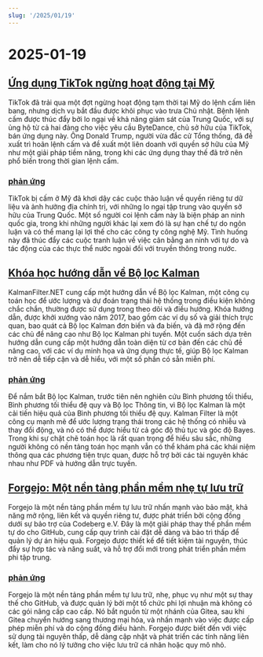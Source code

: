 ```yaml
---
slug: '/2025/01/19'
---
```


# 2025-01-19

## [Ứng dụng TikTok ngừng hoạt động tại Mỹ](https://techcrunch.com/2025/01/18/tiktok-goes-dark-in-the-u-s/)

TikTok đã trải qua một đợt ngừng hoạt động tạm thời tại Mỹ do lệnh cấm liên bang, nhưng dịch vụ bắt đầu được khôi phục vào trưa Chủ nhật. Bệnh lệnh cấm được thúc đẩy bởi lo ngại về khả năng giám sát của Trung Quốc, với sự ủng hộ từ cả hai đảng cho việc yêu cầu ByteDance, chủ sở hữu của TikTok, bán ứng dụng này. Ông Donald Trump, người vừa đắc cử Tổng thống, đã đề xuất trì hoãn lệnh cấm và đề xuất một liên doanh với quyền sở hữu của Mỹ như một giải pháp tiềm năng, trong khi các ứng dụng thay thế đã trở nên phổ biến trong thời gian lệnh cấm.

### [phản ứng](https://news.ycombinator.com/item?id=42753396)

TikTok bị cấm ở Mỹ đã khơi dậy các cuộc thảo luận về quyền riêng tư dữ liệu và ảnh hưởng địa chính trị, với những lo ngại tập trung vào quyền sở hữu của Trung Quốc. Một số người coi lệnh cấm này là biện pháp an ninh quốc gia, trong khi những người khác lại xem đó là sự hạn chế tự do ngôn luận và có thể mang lại lợi thế cho các công ty công nghệ Mỹ. Tình huống này đã thúc đẩy các cuộc tranh luận về việc cân bằng an ninh với tự do và tác động của các thực thể nước ngoài đối với truyền thông trong nước.

## [Khóa học hướng dẫn về Bộ lọc Kalman](https://www.kalmanfilter.net/default.aspx)

KalmanFilter.NET cung cấp một hướng dẫn về Bộ lọc Kalman, một công cụ toán học để ước lượng và dự đoán trạng thái hệ thống trong điều kiện không chắc chắn, thường được sử dụng trong theo dõi và điều hướng. Khóa hướng dẫn, được khởi xướng vào năm 2017, bao gồm các ví dụ số và giải thích trực quan, bao quát cả Bộ lọc Kalman đơn biến và đa biến, và đã mở rộng đến các chủ đề nâng cao như Bộ lọc Kalman phi tuyến. Một cuốn sách dựa trên hướng dẫn cung cấp một hướng dẫn toàn diện từ cơ bản đến các chủ đề nâng cao, với các ví dụ minh họa và ứng dụng thực tế, giúp Bộ lọc Kalman trở nên dễ tiếp cận và dễ hiểu, với một số phần có sẵn miễn phí.

### [phản ứng](https://news.ycombinator.com/item?id=42751690)

Để nắm bắt Bộ lọc Kalman, trước tiên nên nghiên cứu Bình phương tối thiểu, Bình phương tối thiểu đệ quy và Bộ lọc Thông tin, vì Bộ lọc Kalman là một cải tiến hiệu quả của Bình phương tối thiểu đệ quy. Kalman Filter là một công cụ mạnh mẽ để ước lượng trạng thái trong các hệ thống có nhiễu và thay đổi động, và nó có thể được hiểu từ cả góc độ thủ tục và góc độ Bayes. Trong khi sự chặt chẽ toán học là rất quan trọng để hiểu sâu sắc, những người không có nền tảng toán học mạnh vẫn có thể khám phá các khái niệm thông qua các phương tiện trực quan, được hỗ trợ bởi các tài nguyên khác nhau như PDF và hướng dẫn trực tuyến.

## [Forgejo: Một nền tảng phần mềm nhẹ tự lưu trữ](https://forgejo.org/)

Forgejo là một nền tảng phần mềm tự lưu trữ nhấn mạnh vào bảo mật, khả năng mở rộng, liên kết và quyền riêng tư, được phát triển bởi cộng đồng dưới sự bảo trợ của Codeberg e.V. Đây là một giải pháp thay thế phần mềm tự do cho GitHub, cung cấp quy trình cài đặt dễ dàng và bảo trì thấp để quản lý dự án hiệu quả. Forgejo được thiết kế để tiết kiệm tài nguyên, thúc đẩy sự hợp tác và năng suất, và hỗ trợ đổi mới trong phát triển phần mềm phi tập trung.

### [phản ứng](https://news.ycombinator.com/item?id=42753523)

Forgejo là một nền tảng phần mềm tự lưu trữ, nhẹ, phục vụ như một sự thay thế cho GitHub, và được quản lý bởi một tổ chức phi lợi nhuận mà không có các gói nâng cấp cao cấp. Nó bắt nguồn từ một nhánh của Gitea, sau khi Gitea chuyển hướng sang thương mại hóa, và nhấn mạnh vào việc được cấp phép miễn phí và do cộng đồng điều hành. Forgejo được biết đến với việc sử dụng tài nguyên thấp, dễ dàng cập nhật và phát triển các tính năng liên kết, làm cho nó lý tưởng cho việc lưu trữ cá nhân hoặc quy mô nhỏ.

<head>
  <meta property="og:title" content="Ứng dụng TikTok ngừng hoạt động tại Mỹ" />
  <meta property="og:type" content="website" />
  <meta property="og:image" content="https://og.cho.sh/api/og/?title=%E1%BB%A8ng%20d%E1%BB%A5ng%20TikTok%20ng%E1%BB%ABng%20ho%E1%BA%A1t%20%C4%91%E1%BB%99ng%20t%E1%BA%A1i%20M%E1%BB%B9&subheading=Ch%E1%BB%A7%20Nh%E1%BA%ADt%2C%2019%20th%C3%A1ng%201%2C%202025%3A%20T%C3%B3m%20t%E1%BA%AFt%20tin%20t%E1%BB%A9c%20v%E1%BB%81%20hacker" />
</head>

